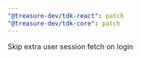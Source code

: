 ```yaml
---
"@treasure-dev/tdk-react": patch
"@treasure-dev/tdk-core": patch
---
```


Skip extra user session fetch on login
